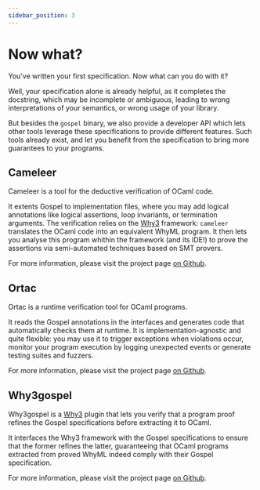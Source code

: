 ```yaml
---
sidebar_position: 3
---
```


# Now what?

You've written your first specification. Now what can you do with it?

Well, your specification alone is already helpful, as it completes the
docstring, which may be incomplete or ambiguous, leading to wrong
interpretations of your semantics, or wrong usage of your library.

But besides the `gospel` binary, we also provide a developer API which lets
other tools leverage these specifications to provide different features. Such
tools already exist, and let you benefit from the specification to bring more
guarantees to your programs.

## Cameleer

Cameleer is a tool for the deductive verification of OCaml code.

It extents Gospel to implementation files, where you may add logical annotations
like logical assertions, loop invariants, or termination arguments. The
verification relies on the [Why3](https://why3.lri.fr) framework: `cameleer`
translates the OCaml code into an equivalent WhyML program. It then lets you
analyse this program whithin the framework (and its IDE!) to prove the
assertions via semi-automated techniques based on SMT provers.

For more information, please visit the project page [on
Github](https://github.com/ocaml-gospel/cameleer).

## Ortac

Ortac is a runtime verification tool for OCaml programs.

It reads the Gospel annotations in the interfaces and generates code that
automatically checks them at runtime. It is implementation-agnostic and quite
flexible: you may use it to trigger exceptions when violations occur, monitor
your program execution by logging unexpected events or generate testing suites
and fuzzers.

For more information, please visit the project page [on
Github](https://github.com/ocaml-gospel/ortac).

## Why3gospel

Why3gospel is a [Why3](https://why3.lri.fr) plugin that lets you verify that a
program proof refines the Gospel specifications before extracting it to OCaml.

It interfaces the Why3 framework with the Gospel specifications to ensure that
the former refines the latter, guaranteeing that OCaml programs extracted from
proved WhyML indeed comply with their Gospel specification.

For more information, please visit the project page [on
Github](https://github.com/ocaml-gospel/why3gospel).
